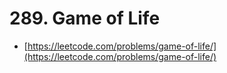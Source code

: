 # 289. Game of Life

- [https://leetcode.com/problems/game-of-life/](https://leetcode.com/problems/game-of-life/)
